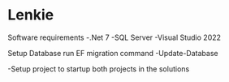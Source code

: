 # Lenkie

Software requirements
-.Net 7
-SQL Server
-Visual Studio 2022

Setup Database
run EF migration command
-Update-Database

-Setup project to startup both projects in the solutions
